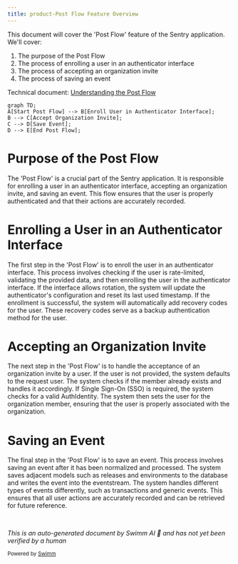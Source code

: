 ```yaml
---
title: product-Post Flow Feature Overview
---
```

This document will cover the 'Post Flow' feature of the Sentry application. We'll cover:

1. The purpose of the Post Flow
2. The process of enrolling a user in an authenticator interface
3. The process of accepting an organization invite
4. The process of saving an event

Technical document: <SwmLink doc-title="Understanding the Post Flow">[Understanding the Post Flow](/.swm/understanding-the-post-flow.4qwzagf0.sw.md)</SwmLink>

```mermaid
graph TD;
A[Start Post Flow] --> B[Enroll User in Authenticator Interface];
B --> C[Accept Organization Invite];
C --> D[Save Event];
D --> E[End Post Flow];
```

# Purpose of the Post Flow

The 'Post Flow' is a crucial part of the Sentry application. It is responsible for enrolling a user in an authenticator interface, accepting an organization invite, and saving an event. This flow ensures that the user is properly authenticated and that their actions are accurately recorded.

# Enrolling a User in an Authenticator Interface

The first step in the 'Post Flow' is to enroll the user in an authenticator interface. This process involves checking if the user is rate-limited, validating the provided data, and then enrolling the user in the authenticator interface. If the interface allows rotation, the system will update the authenticator's configuration and reset its last used timestamp. If the enrollment is successful, the system will automatically add recovery codes for the user. These recovery codes serve as a backup authentication method for the user.

# Accepting an Organization Invite

The next step in the 'Post Flow' is to handle the acceptance of an organization invite by a user. If the user is not provided, the system defaults to the request user. The system checks if the member already exists and handles it accordingly. If Single Sign-On (SSO) is required, the system checks for a valid AuthIdentity. The system then sets the user for the organization member, ensuring that the user is properly associated with the organization.

# Saving an Event

The final step in the 'Post Flow' is to save an event. This process involves saving an event after it has been normalized and processed. The system saves adjacent models such as releases and environments to the database and writes the event into the eventstream. The system handles different types of events differently, such as transactions and generic events. This ensures that all user actions are accurately recorded and can be retrieved for future reference.

&nbsp;

*This is an auto-generated document by Swimm AI 🌊 and has not yet been verified by a human*

<SwmMeta version="3.0.0" repo-id="Z2l0aHViJTNBJTNBc2VudHJ5LWRlbW8lM0ElM0FTd2ltbS1EZW1v" repo-name="sentry-demo" doc-type="product-flows"><sup>Powered by [Swimm](/)</sup></SwmMeta>
